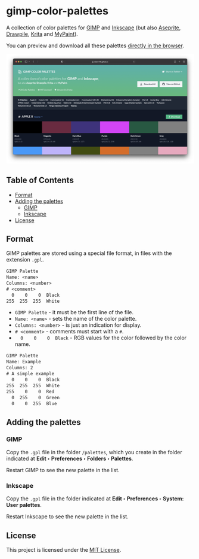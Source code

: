 # gimp-color-palettes

A collection of color palettes for [GIMP](https://www.gimp.org/) and [Inkscape](https://inkscape.org/) (but also [Aseprite](https://www.aseprite.org/), [Drawpile](https://drawpile.net/), [Krita](https://krita.org/) and [MyPaint](http://mypaint.org/)).

You can preview and download all these palettes [directly in the browser](https://robert-96.github.io/gimp-color-palettes/).

![Screenshot](/screenshots/screenshot.png)

## Table of Contents

* [Format](#format)
* [Adding the palettes](#adding-the-palettes)
  * [GIMP](#gimp)
  * [Inkscape](#inkscape)
* [License](#license)

## Format

GIMP palettes are stored using a special file format, in files with the extension `.gpl`.

```
GIMP Palette
Name: <name>
Columns: <number>
# <comment>
  0    0    0  Black
255  255  255  White
```

* `GIMP Palette` - it must be the first line of the file.
* `Name: <name>` - sets the name of the color palette.
* `Columns: <number>` - is just an indication for display.
* `# <comment>` - comments must start with a `#`.
* `  0    0    0  Black` - RGB values for the color followed by the color name.

```
GIMP Palette
Name: Example
Columns: 2
# A simple example
  0    0    0  Black
255  255  255  White
255    0    0  Red
  0  255    0  Green
  0    0  255  Blue
```

## Adding the palettes

### GIMP

Copy the `.gpl` file in the folder `/palettes`, which you create in the folder indicated at **Edit ‣ Preferences ‣ Folders ‣ Palettes**.

Restart GIMP to see the new palette in the list.

### Inkscape

Copy the `.gpl` file in the folder indicated at **Edit ‣ Preferences ‣ System: User palettes**.

Restart Inkscape to see the new palette in the list.

## License

This project is licensed under the [MIT License](./LICENSE).
